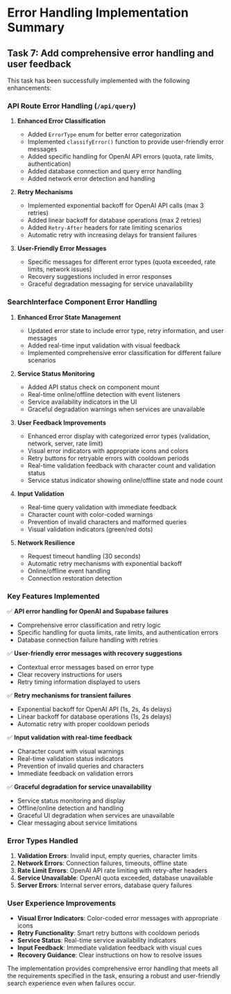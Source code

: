 # Error Handling Implementation Summary

## Task 7: Add comprehensive error handling and user feedback

This task has been successfully implemented with the following enhancements:

### API Route Error Handling (`/api/query`)

1. **Enhanced Error Classification**

   - Added `ErrorType` enum for better error categorization
   - Implemented `classifyError()` function to provide user-friendly error messages
   - Added specific handling for OpenAI API errors (quota, rate limits, authentication)
   - Added database connection and query error handling
   - Added network error detection and handling

2. **Retry Mechanisms**

   - Implemented exponential backoff for OpenAI API calls (max 3 retries)
   - Added linear backoff for database operations (max 2 retries)
   - Added `Retry-After` headers for rate limiting scenarios
   - Automatic retry with increasing delays for transient failures

3. **User-Friendly Error Messages**
   - Specific messages for different error types (quota exceeded, rate limits, network issues)
   - Recovery suggestions included in error responses
   - Graceful degradation messaging for service unavailability

### SearchInterface Component Error Handling

1. **Enhanced Error State Management**

   - Updated error state to include error type, retry information, and user messages
   - Added real-time input validation with visual feedback
   - Implemented comprehensive error classification for different failure scenarios

2. **Service Status Monitoring**

   - Added API status check on component mount
   - Real-time online/offline detection with event listeners
   - Service availability indicators in the UI
   - Graceful degradation warnings when services are unavailable

3. **User Feedback Improvements**

   - Enhanced error display with categorized error types (validation, network, server, rate limit)
   - Visual error indicators with appropriate icons and colors
   - Retry buttons for retryable errors with cooldown periods
   - Real-time validation feedback with character count and validation status
   - Service status indicator showing online/offline state and node count

4. **Input Validation**

   - Real-time query validation with immediate feedback
   - Character count with color-coded warnings
   - Prevention of invalid characters and malformed queries
   - Visual validation indicators (green/red dots)

5. **Network Resilience**
   - Request timeout handling (30 seconds)
   - Automatic retry mechanisms with exponential backoff
   - Online/offline event handling
   - Connection restoration detection

### Key Features Implemented

✅ **API error handling for OpenAI and Supabase failures**

- Comprehensive error classification and retry logic
- Specific handling for quota limits, rate limits, and authentication errors
- Database connection failure handling with retries

✅ **User-friendly error messages with recovery suggestions**

- Contextual error messages based on error type
- Clear recovery instructions for users
- Retry timing information displayed to users

✅ **Retry mechanisms for transient failures**

- Exponential backoff for OpenAI API (1s, 2s, 4s delays)
- Linear backoff for database operations (1s, 2s delays)
- Automatic retry with proper cooldown periods

✅ **Input validation with real-time feedback**

- Character count with visual warnings
- Real-time validation status indicators
- Prevention of invalid queries and characters
- Immediate feedback on validation errors

✅ **Graceful degradation for service unavailability**

- Service status monitoring and display
- Offline/online detection and handling
- Graceful UI degradation when services are unavailable
- Clear messaging about service limitations

### Error Types Handled

1. **Validation Errors**: Invalid input, empty queries, character limits
2. **Network Errors**: Connection failures, timeouts, offline state
3. **Rate Limit Errors**: OpenAI API rate limiting with retry-after headers
4. **Service Unavailable**: OpenAI quota exceeded, database unavailable
5. **Server Errors**: Internal server errors, database query failures

### User Experience Improvements

- **Visual Error Indicators**: Color-coded error messages with appropriate icons
- **Retry Functionality**: Smart retry buttons with cooldown periods
- **Service Status**: Real-time service availability indicators
- **Input Feedback**: Immediate validation feedback with visual cues
- **Recovery Guidance**: Clear instructions on how to resolve issues

The implementation provides comprehensive error handling that meets all the requirements specified in the task, ensuring a robust and user-friendly search experience even when failures occur.
